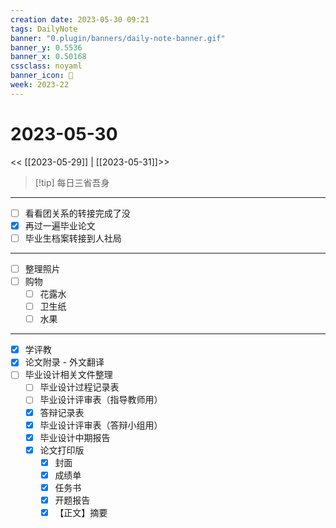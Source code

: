 ```yaml
---
creation date: 2023-05-30 09:21
tags: DailyNote
banner: "0.plugin/banners/daily-note-banner.gif"
banner_y: 0.5536
banner_x: 0.50168
cssclass: noyaml
banner_icon: 💌
week: 2023-22
---
```


# 2023-05-30

<< [[2023-05-29]] | [[2023-05-31]]>>


> [!tip] 每日三省吾身
> 

---

- [ ] 看看团关系的转接完成了没
- [x] 再过一遍毕业论文
- [ ] 毕业生档案转接到人社局

---

- [ ] 整理照片
- [ ] 购物
	- [ ] 花露水
	- [ ] 卫生纸
	- [ ] 水果

---

- [x] 学评教
- [x] 论文附录 - 外文翻译
- [ ] 毕业设计相关文件整理
	- [ ] 毕业设计过程记录表
	- [ ] 毕业设计评审表（指导教师用）
	- [x] 答辩记录表
	- [x] 毕业设计评审表（答辩小组用）
	- [x] 毕业设计中期报告
	- [x] 论文打印版
		- [x] 封面
		- [x] 成绩单
		- [x] 任务书
		- [x] 开题报告
		- [x] 【正文】摘要